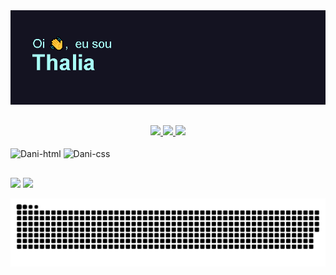 <img src="/header.png"/>

##

<div align="center">
  <a href="https://github.com/thalia-dani">
  <img height="150em" src="https://github-readme-stats.vercel.app/api?username=thalia-dani&show_icons=true&theme=radical&include_all_commits=true&count_private=true"/>
  <img height="150em" src="https://github-readme-stats.vercel.app/api/top-langs/?username=thalia-dani&layout=compact&langs_count=7&theme=radical"/>
  <a href="https://git.io/streak-stats"><img height="150em" src="http://github-readme-streak-stats.herokuapp.com?user=thaliadani&theme=radical"/></a>

</div>

<div style="display: inline_block"><br>
  
  <img align="center" alt="Dani-html" height="30" width="40" src="https://cdn.jsdelivr.net/gh/devicons/devicon/icons/html5/html5-original.svg">
  <img align="center" alt="Dani-css" height="30" width="40" src="https://cdn.jsdelivr.net/gh/devicons/devicon/icons/css3/css3-original.svg">   
  

</div>

##

<div> 
  <a href = "mailto:thaliadani2@gmail.com"><img src="https://img.shields.io/badge/Gmail-D14836?style=for-the-badge&logo=gmail&logoColor=white" target="_blank"></a>
  <a href="https://www.linkedin.com/in/thalia-danielle-21b968221/" target="_blank"><img src="https://img.shields.io/badge/LinkedIn-0077B5?style=for-the-badge&logo=linkedin&logoColor=white" target="_blank"></a> 
  
  ![Snake animation](https://github.com/thalia-dani/thalia-dani/blob/output/github-contribution-grid-snake.svg)
 
</div>
